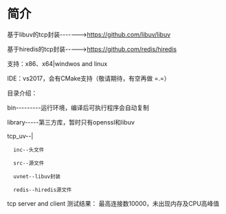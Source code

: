 # 简介
基于libuv的tcp封装------->https://github.com/libuv/libuv

基于hiredis的tcp封装----->https://github.com/redis/hiredis

支持：x86、x64|windwos and linux

IDE：vs2017，会有CMake支持（敬请期待，有空再做 =.=）

目录介绍：

bin---------运行环境，编译后可执行程序会自动复制

library-----第三方库，暂时只有openssl和libuv

tcp_uv--|

      inc--头文件
      
      src--源文件
      
      uvnet--libuv封装
      
      redis--hiredis源文件

tcp server and client 测试结果：
最高连接数10000，未出现内存及CPU高峰值
